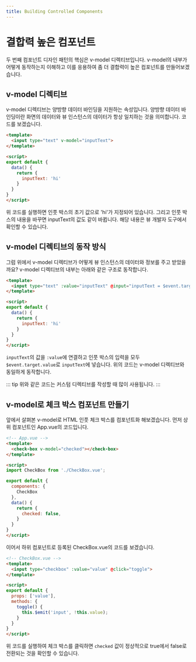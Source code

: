 ```yaml
---
title: Building Controlled Components
---
```


# 결합력 높은 컴포넌트

두 번째 컴포넌트 디자인 패턴의 핵심은 v-model 디렉티브입니다. v-model의 내부가 어떻게 동작하는지 이해하고 이를 응용하여 좀 더 결합력이 높은 컴포넌트를 만들어보겠습니다.

## v-model 디렉티브

v-model 디렉티브는 양방향 데이터 바인딩을 지원하는 속성입니다. 양방향 데이터 바인딩이란 화면의 데이터와 뷰 인스턴스의 데이터가 항상 일치하는 것을 의미합니다. 코드를 보겠습니다.

```html
<template>
  <input type="text" v-model="inputText">
</template>

<script>
export default {
  data() {
    return {
      inputText: 'hi'
    }
  }
}
</script>
```

위 코드를 실행하면 인풋 박스의 초기 값으로 'hi'가 지정되어 있습니다. 그리고 인풋 박스의 내용을 바꾸면 inputText의 값도 같이 바뀝니다. 해당 내용은 뷰 개발자 도구에서 확인할 수 있습니다.

## v-model 디렉티브의 동작 방식

그럼 위에서 v-model 디렉티브가 어떻게 뷰 인스턴스의 데이터와 정보를 주고 받았을까요? v-model 디렉티브의 내부는 아래와 같은 구조로 동작합니다.

```html
<template>
  <input type="text" :value="inputText" @input="inputText = $event.target.value">
</template>

<script>
export default {
  data() {
    return {
      inputText: 'hi'
    }
  }
}
</script>
```

`inputText`의 값을 `:value`에 연결하고 인풋 박스의 입력을 모두 `$event.target.value`로 `inputText`에 넣습니다. 위의 코드는 v-model 디렉티브와 동일하게 동작합니다.

::: tip
위와 같은 코드는 커스텀 디렉티브를 작성할 때 많이 사용됩니다.
:::

## v-model로 체크 박스 컴포넌트 만들기

앞에서 살펴본 v-model로 HTML 인풋 체크 박스를 컴포넌트화 해보겠습니다. 먼저 상위 컴포넌트인 App.vue의 코드입니다.

```html
<!-- App.vue -->
<template>
  <check-box v-model="checked"></check-box>
</template>

<script>
import CheckBox from './CheckBox.vue';

export default {
  components: {
    CheckBox
  },
  data() {
    return {
      checked: false,
    }
  }
}
</script>
```

이어서 하위 컴포넌트로 등록된 CheckBox.vue의 코드를 보겠습니다.

```html
<!-- CheckBox.vue -->
<template>
  <input type="checkbox" :value="value" @click="toggle">
</template>

<script>
export default {
  props: ['value'],
  methods: {
    toggle() {
      this.$emit('input', !this.value);
    }
  }
}
</script>
```

위 코드를 실행하여 체크 박스를 클릭하면 `checked` 값이 정상적으로 true에서 false로 전환되는 것을 확인할 수 있습니다.